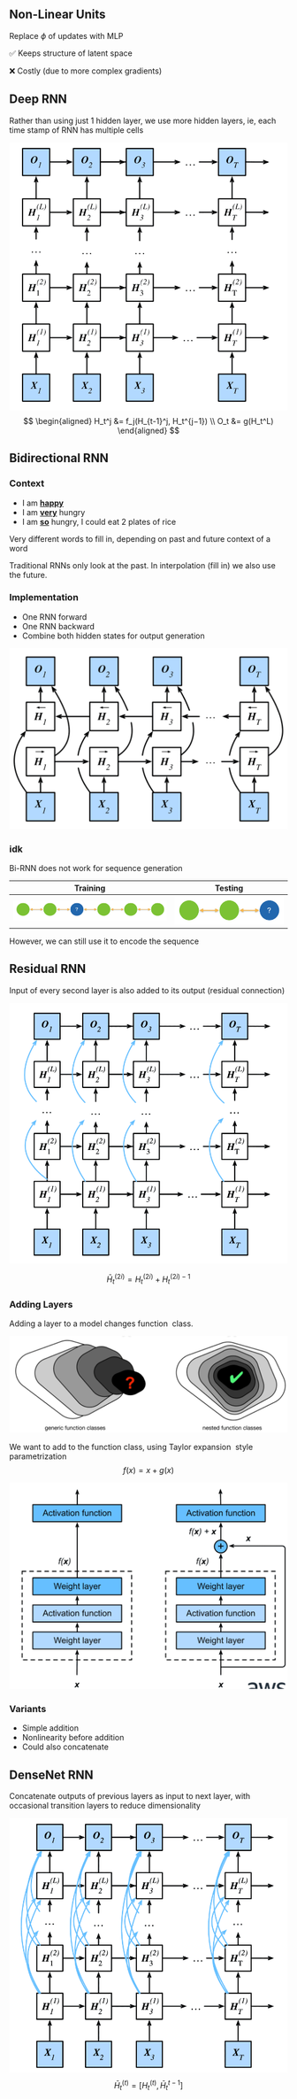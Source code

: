 ## Non-Linear Units

Replace $\phi$ of updates with MLP

✅ Keeps structure of latent space

❌ Costly (due to more complex gradients)

## Deep RNN

Rather than using just 1 hidden layer, we use more hidden layers, ie, each time stamp of RNN has multiple cells

![image-20230527183513296](./../assets/image-20230527183513296.png)
$$
\begin{aligned}
H_t^j &= f_j(H_{t-1}^j, H_t^{j−1}) \\
O_t &= g(H_t^L)
\end{aligned}
$$

## Bidirectional RNN

### Context

- I am **<u>happy</u>**
- I am **<u>very</u>** hungry
- I am **<u>so</u>** hungry, I could eat 2 plates of rice

Very different words to fill in, depending on past and future context of a word

Traditional RNNs only look at the past. In interpolation (fill in) we also use the future.

### Implementation

- One RNN forward
- One RNN backward
- Combine both hidden states for output generation

![image-20230527184227397](./../assets/image-20230527184227397.png)

### idk

Bi-RNN does not work for sequence generation

| Training                                                     | Testing                                                      |
| ------------------------------------------------------------ | ------------------------------------------------------------ |
| ![image-20230527184327354](./../assets/image-20230527184327354.png) | ![image-20230527184332458](./../assets/image-20230527184332458.png) |

However, we can still use it to encode the sequence

## Residual RNN

Input of every second layer is also added to its output (residual connection)

![image-20230527184555086](./../assets/image-20230527184555086.png)

$$
\bar H_t^{(2i)} = H_t^{(2i)} + H_t^{(2i)−1}
$$

### Adding Layers

Adding a layer to a model changes function  class.

![image-20230527184430838](./../assets/image-20230527184430838.png)

We want to add to the function class, using Taylor expansion  style parametrization
$$
f(x) = x + g(x)
$$

![image-20230527184524255](./../assets/image-20230527184524255.png)

### Variants

- Simple addition
- Nonlinearity before addition
- Could also concatenate

## DenseNet RNN

Concatenate outputs of previous layers as input to next layer, with occasional transition layers to reduce dimensionality

![image-20230527195815669](./../assets/image-20230527195815669.png)
$$
\bar H_t^{(t)} = [H_t^{(t)}, \bar H_t^{t−1}]
$$
